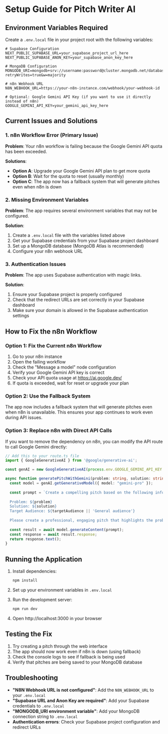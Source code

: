 # Setup Guide for Pitch Writer AI

## Environment Variables Required

Create a `.env.local` file in your project root with the following variables:

```env
# Supabase Configuration
NEXT_PUBLIC_SUPABASE_URL=your_supabase_project_url_here
NEXT_PUBLIC_SUPABASE_ANON_KEY=your_supabase_anon_key_here

# MongoDB Configuration
MONGODB_URI=mongodb+srv://username:password@cluster.mongodb.net/database_name?retryWrites=true&w=majority

# n8n Webhook URL
N8N_WEBHOOK_URL=https://your-n8n-instance.com/webhook/your-webhook-id

# Optional: Google Gemini API Key (if you want to use it directly instead of n8n)
GOOGLE_GEMINI_API_KEY=your_gemini_api_key_here
```

## Current Issues and Solutions

### 1. n8n Workflow Error (Primary Issue)
**Problem**: Your n8n workflow is failing because the Google Gemini API quota has been exceeded.

**Solutions**:
- **Option A**: Upgrade your Google Gemini API plan to get more quota
- **Option B**: Wait for the quota to reset (usually monthly)
- **Option C**: The app now has a fallback system that will generate pitches even when n8n is down

### 2. Missing Environment Variables
**Problem**: The app requires several environment variables that may not be configured.

**Solution**: 
1. Create a `.env.local` file with the variables listed above
2. Get your Supabase credentials from your Supabase project dashboard
3. Set up a MongoDB database (MongoDB Atlas is recommended)
4. Configure your n8n webhook URL

### 3. Authentication Issues
**Problem**: The app uses Supabase authentication with magic links.

**Solution**: 
1. Ensure your Supabase project is properly configured
2. Check that the redirect URLs are set correctly in your Supabase dashboard
3. Make sure your domain is allowed in the Supabase authentication settings

## How to Fix the n8n Workflow

### Option 1: Fix the Current n8n Workflow
1. Go to your n8n instance
2. Open the failing workflow
3. Check the "Message a model" node configuration
4. Verify your Google Gemini API key is correct
5. Check your API quota usage at https://ai.google.dev/
6. If quota is exceeded, wait for reset or upgrade your plan

### Option 2: Use the Fallback System
The app now includes a fallback system that will generate pitches even when n8n is unavailable. This ensures your app continues to work even during API issues.

### Option 3: Replace n8n with Direct API Calls
If you want to remove the dependency on n8n, you can modify the API route to call Google Gemini directly:

```typescript
// Add this to your route.ts file
import { GoogleGenerativeAI } from '@google/generative-ai';

const genAI = new GoogleGenerativeAI(process.env.GOOGLE_GEMINI_API_KEY!);

async function generatePitchWithGemini(problem: string, solution: string, targetAudience?: string) {
  const model = genAI.getGenerativeModel({ model: "gemini-pro" });
  
  const prompt = `Create a compelling pitch based on the following information:
  
  Problem: ${problem}
  Solution: ${solution}
  Target Audience: ${targetAudience || 'General audience'}
  
  Please create a professional, engaging pitch that highlights the problem and solution.`;
  
  const result = await model.generateContent(prompt);
  const response = await result.response;
  return response.text();
}
```

## Running the Application

1. Install dependencies:
   ```bash
   npm install
   ```

2. Set up your environment variables in `.env.local`

3. Run the development server:
   ```bash
   npm run dev
   ```

4. Open http://localhost:3000 in your browser

## Testing the Fix

1. Try creating a pitch through the web interface
2. The app should now work even if n8n is down (using fallback)
3. Check the console logs to see if fallback is being used
4. Verify that pitches are being saved to your MongoDB database

## Troubleshooting

- **"N8N Webhook URL is not configured"**: Add the `N8N_WEBHOOK_URL` to your `.env.local`
- **"Supabase URL and Anon Key are required"**: Add your Supabase credentials to `.env.local`
- **"MONGODB_URI environment variable"**: Add your MongoDB connection string to `.env.local`
- **Authentication errors**: Check your Supabase project configuration and redirect URLs 